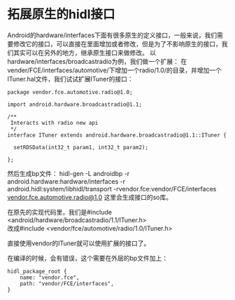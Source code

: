 # 拓展原生的hidl接口 
Android的hardware/interfaces下面有很多原生的定义接口，一般来说，我们需要修改它的接口，可以直接在里面增加或者修改，但是为了不影响原生的接口，我们其实可以在另外的地方，继承原生接口来做修改。 
以hardware/interfaces/broadcastradio为例，我们做一个扩展： 
在vender/FCE/interfaces/automotive/下增加一个radio/1.0/的目录，并增加一个ITuner.hal文件，我们试试扩展ITuner的接口： 
```
package vendor.fce.automotive.radio@1.0; 

import android.hardware.broadcastradio@1.1; 

/** 
 Interacts with radio new api  
 */  
interface ITuner extends android.hardware.broadcastradio@1.1::ITuner { 
 
  setRDSData(int32_t param1, int32_t param2); 
 
}; 
```

然后生成bp文件： 
hidl-gen -L androidbp -r android.hardware:hardware/interfaces -r android.hidl:system/libhidl/transport -rvendor.fce:vendor/FCE/interfaces vendor.fce.automotive.radio@1.0 
这里会生成接口的so库。 

在原先的实现代码里，我们是#include <android/hardware/broadcastradio/1.1/ITuner.h>  
改成#include <vendor/fce/automotive/radio/1.0/ITuner.h>  

直接使用vendor的ITuner就可以使用扩展的接口了。 

在编译的时候，会有错误，这个需要在外层的bp文件加上： 
```
hidl_package_root {  
    name: "vendor.fce",  
    path: "vendor/FCE/interfaces",  
}  
```

